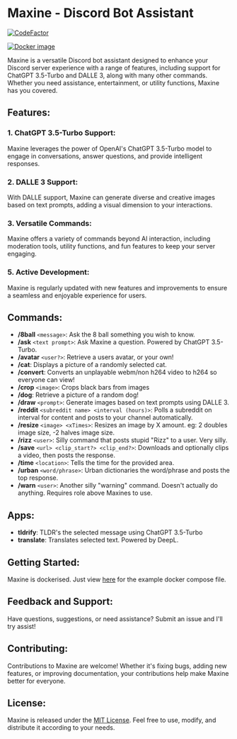 # Maxine - Discord Bot Assistant

[![CodeFactor](https://www.codefactor.io/repository/github/sasharyder/maxine/badge)](https://www.codefactor.io/repository/github/sasharyder/maxine)

[![Docker image](https://github.com/SashaRyder/Maxine/actions/workflows/docker-image.yml/badge.svg)](https://github.com/SashaRyder/Maxine/actions/workflows/docker-image.yml)

Maxine is a versatile Discord bot assistant designed to enhance your Discord server experience with a range of features, including support for ChatGPT 3.5-Turbo and DALLE 3, along with many other commands. Whether you need assistance, entertainment, or utility functions, Maxine has you covered.

## Features:

### 1. ChatGPT 3.5-Turbo Support:
Maxine leverages the power of OpenAI's ChatGPT 3.5-Turbo model to engage in conversations, answer questions, and provide intelligent responses.

### 2. DALLE 3 Support:
With DALLE support, Maxine can generate diverse and creative images based on text prompts, adding a visual dimension to your interactions.

### 3. Versatile Commands:
Maxine offers a variety of commands beyond AI interaction, including moderation tools, utility functions, and fun features to keep your server engaging.

### 5. Active Development:
Maxine is regularly updated with new features and improvements to ensure a seamless and enjoyable experience for users.

## Commands:

- **/8ball** `<message>`: Ask the 8 ball something you wish to know.
- **/ask** `<text prompt>`: Ask Maxine a question. Powered by ChatGPT 3.5-Turbo.
- **/avatar** `<user?>`: Retrieve a users avatar, or your own!
- **/cat**: Displays a picture of a randomly selected cat.
- **/convert**: Converts an unplayable webm/non h264 video to h264 so everyone can view!
- **/crop** `<image>`: Crops black bars from images
- **/dog**: Retrieve a picture of a random dog!
- **/draw** `<prompt>`:  Generate images based on text prompts using DALLE 3.
- **/reddit** `<subreddit name> <interval (hours)>`: Polls a subreddit on interval for content and posts to your channel automatically.
- **/resize** `<image> <xTimes>`: Resizes an image by X amount. eg: 2 doubles image size, -2 halves image size.
- **/rizz** `<user>`: Silly command that posts stupid "Rizz" to a user. Very silly.
- **/save** `<url> <clip_start?> <clip_end?>`: Downloads and optionally clips a video, then posts the response.
- **/time** `<location>`: Tells the time for the provided area.
- **/urban** `<word/phrase>`: Urban dictionaries the word/phrase and posts the top response.
- **/warn** `<user>`: Another silly "warning" command. Doesn't actually do anything. Requires role above Maxines to use.

## Apps:

- **tldrify**: TLDR's the selected message using ChatGPT 3.5-Turbo
- **translate**: Translates selected text. Powered by DeepL.

## Getting Started:

Maxine is dockerised. Just view [here](docker-compose.example.yml) for the example docker compose file.

## Feedback and Support:

Have questions, suggestions, or need assistance? Submit an issue and I'll try assist!

## Contributing:

Contributions to Maxine are welcome! Whether it's fixing bugs, adding new features, or improving documentation, your contributions help make Maxine better for everyone.

## License:

Maxine is released under the [MIT License](#). Feel free to use, modify, and distribute it according to your needs.